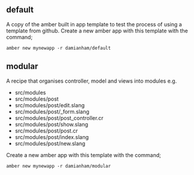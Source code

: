 
## default

A copy of the amber built in app template to test the process of using a template
from github.  Create a new amber app with this template with the command;

```
amber new mynewapp -r damianham/default
```

## modular

A recipe that organises controller, model and views into modules e.g.

- src/modules
- src/modules/post
- src/modules/post/edit.slang
- src/modules/post/_form.slang
- src/modules/post/post_controller.cr
- src/modules/post/show.slang
- src/modules/post/post.cr
- src/modules/post/index.slang
- src/modules/post/new.slang

Create a new amber app with this template with the command;

```
amber new mynewapp -r damianham/modular
```
